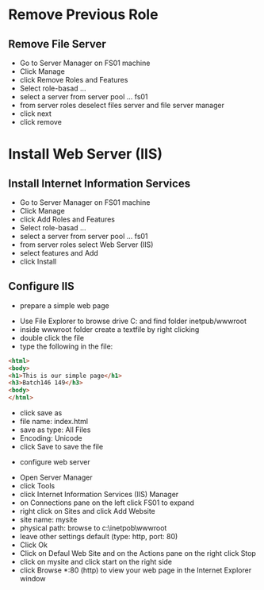 # Remove Previous Role
## Remove File Server

- Go to Server Manager on FS01 machine
- Click Manage
- click Remove Roles and Features
- Select role-basad ...
- select a server from server pool ... fs01
- from server roles deselect files server and file server manager
- click next
- click remove

# Install Web Server (IIS)
## Install Internet Information Services

- Go to Server Manager on FS01 machine
- Click Manage
- click Add Roles and Features
- Select role-basad ...
- select a server from server pool ... fs01
- from server roles select Web Server (IIS)
- select features and Add
- click Install

## Configure IIS

* prepare a simple web page
- Use File Explorer to browse drive C: and find folder inetpub/wwwroot
- inside wwwroot folder create a textfile by right clicking
- double click the file
- type the following in the file:

```html
<html>
<body>
<h1>This is our simple page</h1>
<h3>Batch146 149</h3>
<body>
</html>
```
- click save as
- file name: index.html
- save as type: All Files
- Encoding: Unicode
- click Save to save the file


* configure web server
- Open Server Manager
- click Tools
- click Internet Information Services (IIS) Manager
- on Connections pane on the left click FS01 to expand
- right click on Sites and click Add Website
- site name: mysite
- physical path: browse to c:\inetpob\wwwroot
- leave other settings default (type: http, port: 80)
- Click Ok
- Click on Defaul Web Site and on the Actions pane on the right click Stop
- click on mysite and click start on the right side
- click Browse *:80 (http) to view your web page in the Internet Explorer window

